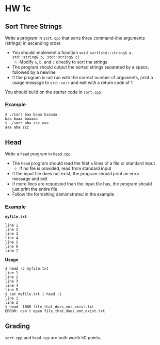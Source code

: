 # HW 1c

## Sort Three Strings

Write a program in `sort.cpp` that sorts three command-line arguments (strings) in ascending order.

- You should implement a function `void sort(std::string& a, std::string& b, std::string& c)`
  - Modify `a`, `b`, and `c` directly to sort the strings
- The program should output the sorted strings separated by a space, followed by a newline
- If the program is not run with the correct number of arguments, print a usage message to `std::cerr` and exit with a return code of 1

You should build on the starter code in `sort.cpp`

### Example

```
$ ./sort baa baaa baaaaa
baa baaa baaaaa
$ ./sort aba zzz aaa
aaa aba zzz
```

## Head

Write a `head` program in `head.cpp`.

- The `head` program should read the first `n` lines of a file or standard input
  - If no file is provided, read from standard input
- If the input file does not exist, the program should print an error message and exit
- If more lines are requested than the input file has, the program should just print the entire file
- Follow the formatting demonstrated in the example

### Example

**`myfile.txt`**
```
line 1
line 2
line 3
line 4
line 5
line 6
line 7
```

**Usage**
```
$ head -5 myfile.txt
line 1
line 2
line 3
line 4
line 5
$ cat myfile.txt | head -2
line 1
line 2
$ head -1000 file_that_does_not_exist.txt
ERROR: can't open file_that_does_not_exist.txt
```

## Grading

`sort.cpp` and `head.cpp` are both worth 50 points.
